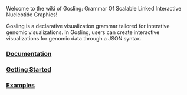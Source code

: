 Welcome to the wiki of Gosling: Grammar Of Scalable Linked Interactive Nucleotide Graphics!

Gosling is a declarative visualization grammar tailored for interative genomic visualizations. In Gosling, users can create interactive visualizations for genomic data through a JSON syntax. 


### [Documentation](https://github.com/gosling-lang/gosling.js/wiki/Documentation) 

### [Getting Started](https://github.com/gosling-lang/gosling.js/wiki/GettingStarted)

### [Examples](https://github.com/gosling-lang/gosling.js/wiki/Examples)

